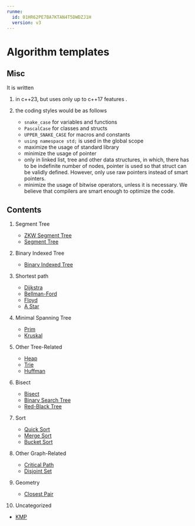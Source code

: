 ```yaml
---
runme:
  id: 01HR62PE7BA7KTAN4T5DWDZJ1H
  version: v3
---
```


# Algorithm templates

## Misc

It is written

1. in c++23, but uses only up to c++17 features .
2. the coding styles would be as follows

   - `snake_case` for variables and functions
   - `PascalCase` for classes and structs
   - `UPPER_SNAKE_CASE` for macros and constants
   - `using namespace std;` is used in the global scope
   - maximize the usage of standard library
   - minimize the usage of pointer
   - only in linked list, tree and other data structures, in which, there has to be indefinite number of nodes, pointer is used so that struct can be validly defined. However, only use raw pointers instead of smart pointers.
   - minimize the usage of bitwise operators, unless it is necessary. We believe that compilers are smart enough to optimize the code.

## Contents

1. Segment Tree

   - [ZKW Segment Tree](./segment_tree/zkw_segment_tree.cxx)
   - [Segment Tree](./segment_tree/segment_tree.cxx)

2. Binary Indexed Tree

   - [Binary Indexed Tree](./binary_indexed_tree/binary_indexed_tree.cxx)

3. Shortest path

   - [Dijkstra](./shortest_path/dijkstra.cxx)
   - [Bellman-Ford](./shortest_path/bellman_ford.cxx)
   - [Floyd](./shortest_path/floyd.cxx)
   - [A Star](./shortest_path/a_star.cxx)

4. Minimal Spanning Tree

   - [Prim](./graph/minimal_spanning_tree/prim.cxx)
   - [Kruskal](./graph/minimal_spanning_tree/kruskal.cxx)

5. Other Tree-Related

   - [Heap](./tree/heap.cxx)
   - [Trie](./tree/trie.cxx)
   - [Huffman](./tree/huffman.cxx)

6. Bisect

   - [Bisect](./bisect/bisect.cxx)
   - [Binary Search Tree](./bisect/binary_search_tree.cxx)
   - [Red-Black Tree](./bisect/rb_tree.cxx)

7. Sort

   - [Quick Sort](./sort/quick_sort.cxx)
   - [Merge Sort](./sort/merge_sort.cxx)
   - [Bucket Sort](./sort/bucket_sort.cxx)

8. Other Graph-Related

   - [Critical Path](./graph/critical_path.cxx)
   - [Disjoint Set](./graph/disjoint_set.cxx)

9. Geometry

   - [Closest Pair](./geometry/closest_pair.cxx)

10. Uncategorized

   - [KMP](./misc/kmp.cxx)
